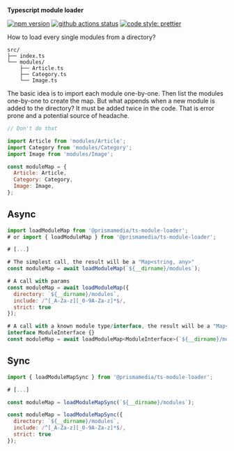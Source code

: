 **Typescript module loader**

[![npm version](https://badge.fury.io/js/%40prismamedia%2Fts-module-loader.svg)](https://badge.fury.io/js/%40prismamedia%2Fts-module-loader) [![github actions status](https://github.com/prismamedia/ts-module-loader/workflows/CI/badge.svg)](https://github.com/prismamedia/ts-module-loader/actions) [![code style: prettier](https://img.shields.io/badge/code_style-prettier-ff69b4.svg?style=flat-square)](https://github.com/prettier/prettier)

How to load every single modules from a directory?

```
src/
├── index.ts
└── modules/
    ├── Article.ts
    ├── Category.ts
    └── Image.ts
```

The basic idea is to import each module one-by-one. Then list the modules one-by-one to create the map. But what appends when a new module is added to the directory? It must be added twice in the code. That is error prone and a potential source of headache.

```js
// Don't do that

import Article from 'modules/Article';
import Category from 'modules/Category';
import Image from 'modules/Image';

const moduleMap = {
  Article: Article,
  Category: Category,
  Image: Image,
};
```

## Async

```js
import loadModuleMap from '@prismamedia/ts-module-loader';
# or import { loadModuleMap } from '@prismamedia/ts-module-loader';

# [...]

# The simplest call, the result will be a "Map<string, any>"
const moduleMap = await loadModuleMap(`${__dirname}/modules`);

# A call with params
const moduleMap = await loadModuleMap({
  directory: `${__dirname}/modules`,
  include: /^[_A-Za-z][_0-9A-Za-z]*$/,
  strict: true
});

# A call with a known module type/interface, the result will be a "Map<string, ModuleInterface>"
interface ModuleInterface {}
const moduleMap = await loadModuleMap<ModuleInterface>(`${__dirname}/modules`);
```

## Sync

```js
import { loadModuleMapSync } from '@prismamedia/ts-module-loader';

# [...]

const moduleMap = loadModuleMapSync(`${__dirname}/modules`);

const moduleMap = loadModuleMapSync({
  directory: `${__dirname}/modules`,
  include: /^[_A-Za-z][_0-9A-Za-z]*$/,
  strict: true
});
```
